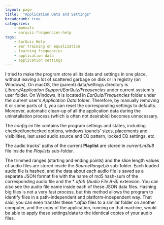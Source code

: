 ```yaml
---
layout: page
title:  "Application Data and Settings"
breadcrumb: true
categories:
    - manuals
    - earquiz-frequencies-help
tags:
    - EarQuiz Help
    - ear training on equalization
    - learning frequencies
    - application data
    - application settings
---
```

I tried to make the program store all its data and settings in one place, without leaving
a lot of scattered garbage on disk or in registry (on Windows). On macOS, the (parent) data/settings directory is *Library/Application Support/EarQuiz/Frequencies* 
under current system's user folder. On Windows, it is located in *EarQuiz/Frequencies* folder under the current user's 
*Application Data* folder. Therefore, by manually removing it or some parts of it, 
you can reset the corresponding settings to defaults.
Moreover, automatic clean-up of all the application data during the uninstallation process (which is often not desirable) becomes unnecessary.

The *config.ini* file contains the program settings and states, including checked/unchecked options, windows'/panels' sizes, placements and
visibilities, last used audio source and EQ pattern, locked EQ settings, etc.

The audio tracks' paths of the current **Playlist** are stored in *current.m3u8* file inside the *Playlists* sub-folder.

The trimmed ranges (starting and ending points) and the slice length values of audio files are stored inside the *SourceRangeLib* sub-folder.
Each loaded audio file is hashed, and the data about each audio file is saved as a separate JSON format file with 
the name of md5 hash-sum of the corresponding audio file and the **.afab (Audio File A-B)* extension. You can also see the audio file name
inside each of these JSON data files. Hashing big files is not a very fast process, but this method allows the program to identify files in a path-independent
and platform-independent way. That said, you can even transfer these  **.afab* files
to a similar folder on another computer, and the copy of the application, running on that machine, would be able to apply these
settings/data to the identical copies of your audio files.